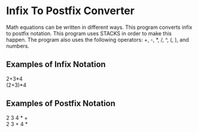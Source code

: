 # Infix To Postfix Converter 
Math equations can be written in different ways. This program converts infix to postfix notation. This program uses STACKS in order to make this happen. The program also uses the following operators: +, -, *, /, ^, (, ), and numbers.

## Examples of Infix Notation
2+3*4  
(2+3)*4

## Examples of Postfix Notation
2 3 4 * +   
2 3 + 4 * 